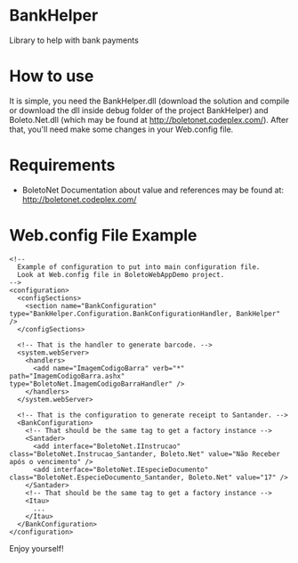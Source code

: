 BankHelper
==========

Library to help with bank payments


How to use
==========

It is simple, you need the BankHelper.dll (download the solution and compile or download the dll inside debug folder of the project BankHelper) and Boleto.Net.dll (which may be found at http://boletonet.codeplex.com/). After that, you'll need make some changes in your Web.config file.

Requirements
============

* BoletoNet
Documentation about value and references may be found at: http://boletonet.codeplex.com/


Web.config File Example
=======================

```
<!-- 
  Example of configuration to put into main configuration file.
  Look at Web.config file in BoletoWebAppDemo project.
-->
<configuration>
  <configSections>
    <section name="BankConfiguration" type="BankHelper.Configuration.BankConfigurationHandler, BankHelper" />
  </configSections>

  <!-- That is the handler to generate barcode. -->
  <system.webServer>
    <handlers>
      <add name="ImagemCodigoBarra" verb="*" path="ImagemCodigoBarra.ashx" type="BoletoNet.ImagemCodigoBarraHandler" />
    </handlers>
  </system.webServer>
  
  <!-- That is the configuration to generate receipt to Santander. -->
  <BankConfiguration>
    <!-- That should be the same tag to get a factory instance -->
    <Santader>
      <add interface="BoletoNet.IInstrucao" class="BoletoNet.Instrucao_Santander, Boleto.Net" value="Não Receber após o vencimento" />
      <add interface="BoletoNet.IEspecieDocumento" class="BoletoNet.EspecieDocumento_Santander, Boleto.Net" value="17" />
    </Santader>
    <!-- That should be the same tag to get a factory instance -->
    <Itau>
      ...
    </Itau>
  </BankConfiguration>
</configuration>
```

Enjoy yourself!
